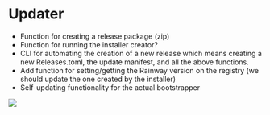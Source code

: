# Updater
- Function for creating a release package (zip)
- Function for running the installer creator?
- CLI for automating the creation of a new release which means creating a new Releases.toml, the update manifest, and all the above functions.
- Add function for setting/getting the Rainway version on the registry (we should update the one created by the installer)
- Self-updating functionality for the actual bootstrapper 


![](https://i.imgur.com/Hkm3NIg.png)
